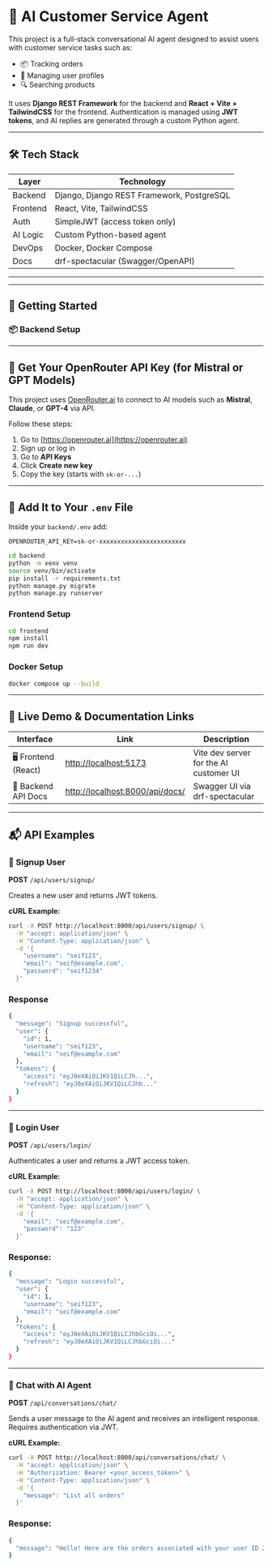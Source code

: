 # 🤖 AI Customer Service Agent

This project is a full-stack conversational AI agent designed to assist users with customer service tasks such as:

- 📦 Tracking orders
- 👤 Managing user profiles
- 🔍 Searching products

It uses **Django REST Framework** for the backend and **React + Vite + TailwindCSS** for the frontend. Authentication is managed using **JWT tokens**, and AI replies are generated through a custom Python agent.

---

## 🛠️ Tech Stack

| Layer        | Technology                            |
|--------------|----------------------------------------|
| Backend      | Django, Django REST Framework, PostgreSQL |
| Frontend     | React, Vite, TailwindCSS               |
| Auth         | SimpleJWT (access token only)          |
| AI Logic     | Custom Python-based agent              |
| DevOps       | Docker, Docker Compose                 |
| Docs         | drf-spectacular (Swagger/OpenAPI)      |

---

---

## 🚀 Getting Started

### 📦 Backend Setup

---

## 🔐 Get Your OpenRouter API Key (for Mistral or GPT Models)

This project uses [OpenRouter.ai](https://openrouter.ai) to connect to AI models such as **Mistral**, **Claude**, or **GPT-4** via API.

Follow these steps:

1. Go to [https://openrouter.ai](https://openrouter.ai)
2. Sign up or log in
3. Go to **API Keys**
4. Click **Create new key**
5. Copy the key (starts with `sk-or-...`)

---

## 🔑 Add It to Your `.env` File

Inside your `backend/.env` add:

```env
OPENROUTER_API_KEY=sk-or-xxxxxxxxxxxxxxxxxxxxxxxx
```
```bash
cd backend
python -m venv venv
source venv/bin/activate
pip install -r requirements.txt
python manage.py migrate
python manage.py runserver
```
### Frontend Setup
```bash
cd frontend
npm install
npm run dev
```

### Docker Setup
```bash
docker compose up --build
```

---

## 🔗 Live Demo & Documentation Links

| Interface            | Link                                                | Description                                   |
|----------------------|-----------------------------------------------------|-----------------------------------------------|
| 🖥️ Frontend (React)  | [http://localhost:5173](http://localhost:5173)      | Vite dev server for the AI customer UI        |
| 📡 Backend API Docs  | [http://localhost:8000/api/docs/](http://localhost:8000/api/docs/) | Swagger UI via drf-spectacular |

---

## 📬 API Examples

### 🔐 Signup User

**POST** `/api/users/signup/`

Creates a new user and returns JWT tokens.

**cURL Example:**

```bash
curl -X POST http://localhost:8000/api/users/signup/ \
  -H "accept: application/json" \
  -H "Content-Type: application/json" \
  -d '{
    "username": "seif123",
    "email": "seif@example.com",
    "password": "seif1234"
  }'
```
### Response
```bash
{
  "message": "Signup successful",
  "user": {
    "id": 1,
    "username": "seif123",
    "email": "seif@example.com"
  },
  "tokens": {
    "access": "eyJ0eXAiOiJKV1QiLCJh...",
    "refresh": "eyJ0eXAiOiJKV1QiLCJhb..."
  }
}
```
---

### 🔑 Login User

**POST** `/api/users/login/`

Authenticates a user and returns a JWT access token.

**cURL Example:**

```bash
curl -X POST http://localhost:8000/api/users/login/ \
  -H "accept: application/json" \
  -H "Content-Type: application/json" \
  -d '{
    "email": "seif@example.com",
    "password": "123"
  }'
```
### Response:
```bash
{
  "message": "Login successful",
  "user": {
    "id": 1,
    "username": "seif123",
    "email": "seif@example.com"
  },
  "tokens": {
    "access": "eyJ0eXAiOiJKV1QiLCJhbGciOi...",
    "refresh": "eyJ0eXAiOiJKV1QiLCJhbGciOi..."
  }
}

```
---

### 💬 Chat with AI Agent

**POST** `/api/conversations/chat/`

Sends a user message to the AI agent and receives an intelligent response. Requires authentication via JWT.

**cURL Example:**

```bash
curl -X POST http://localhost:8000/api/conversations/chat/ \
  -H "accept: application/json" \
  -H "Authorization: Bearer <your_access_token>" \
  -H "Content-Type: application/json" \
  -d '{
    "message": "List all orders"
  }'
```

### Response:
```bash
{
  "message": "Hello! Here are the orders associated with your user ID 2:\n\n1. Order #1: You have a pending order for Noise Cancelling Headphones x2.\n2. Order #2: You also have a pending order for an Iphone x1.\n\nBoth orders are yet to be processed. We'll keep you updated on their status. If you have any other requests or need assistance with something else, feel free to let me know!"
}
```

